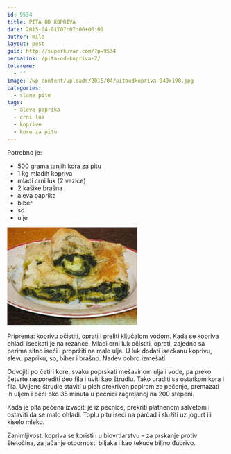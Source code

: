 ```yaml
---
id: 9534
title: PITA OD KOPRIVA
date: 2015-04-01T07:07:06+00:00
author: mila
layout: post
guid: http://superkuvar.com/?p=9534
permalink: /pita-od-kopriva-2/
totvreme:
  - ""
image: /wp-content/uploads/2015/04/pitaodkopriva-940x198.jpg
categories:
  - slane pite
tags:
  - aleva paprika
  - crni luk
  - koprive
  - kore za pitu
---
```

Potrebno je:  
* 500 grama tanjih kora za pitu  
* 1 kg mladih kopriva  
* mladi crni luk (2 vezice)  
* 2 kašike brašna  
* aleva paprika  
* biber  
* so  
* ulje

[<img class="alignnone size-medium wp-image-9579" src="/wp-content/uploads/2015/04/pitaodkopriva-300x225.jpg" alt="pitaodkopriva" width="300" height="225" />](/wp-content/uploads/2015/04/pitaodkopriva-e1430747125697.jpg)

Priprema: koprivu očistiti, oprati i preliti ključalom vodom. Kada se kopriva ohladi iseckati je na rezance. Mladi crni luk očistiti, oprati, zajedno sa perima sitno iseći i propržiti na malo ulja. U luk dodati iseckanu koprivu, alevu papriku, so, biber i brašno. Nadev dobro izmešati.

Odvojiti po četiri kore, svaku poprskati mešavinom ulja i vode, pa preko četvrte rasporediti deo fila i uviti kao štrudlu. Tako uraditi sa ostatkom kora i fila. Uvijene štrudle staviti u pleh prekriven papirom za pečenje, premazati ih uljem i peći oko 35 minuta u pećnici zagrejanoj na 200 stepeni.

Kada je pita pečena izvaditi je iz pećnice, prekriti platnenom salvetom i ostaviti da se malo ohladi. Toplu pitu iseći na parčad i služiti uz jogurt ili kiselo mleko.

Zanimljivost: kopriva se koristi i u biovrtlarstvu &#8211; za prskanje protiv štetočina, za jačanje otpornosti biljaka i kao tekuće biljno đubrivo.